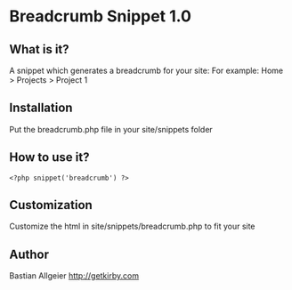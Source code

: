 # Breadcrumb Snippet 1.0

## What is it?

A snippet which generates a breadcrumb for your site: 
For example: Home > Projects > Project 1

## Installation 

Put the breadcrumb.php file in your site/snippets folder

## How to use it?

    <?php snippet('breadcrumb') ?>
	    
## Customization

Customize the html in site/snippets/breadcrumb.php to fit your site

## Author
Bastian Allgeier
<http://getkirby.com>